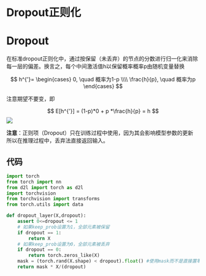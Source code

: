 # Dropout正则化



# Dropout

在标准dropout正则化中，通过按保留（未丢弃）的节点的分数进行归一化来消除每一层的偏差。换言之，每个中间激活值h以保留概率概率p由随机变量替换

$$
h^{'}=
\begin{cases}
0, \quad 概率为1-p \\\\
\frac{h}{p}, \quad 概率为p
\end{cases}
$$

注意期望不要变，即

$$
E[h^{'}] = (1-p)*0 + p *\frac{h}{p} = h
$$
![](https://cdn.jsdelivr.net/gh/vllbc/img4blog//image/Pasted%20image%2020220830153314.png)

**注意**：正则项（Dropout）只在训练过程中使用，因为其会影响模型参数的更新  
所以在推理过程中，丢弃法直接返回输入。

## 代码

```python
import torch
from torch import nn 
from d2l import torch as d2l
import torchvision
from torchvision import transforms
from torch.utils import data

def dropout_layer(X,dropout):
    assert 0<=dropout <= 1
    # 如果keep_prob设置为1，全部元素被保留
    if dropout == 1:
        return X
    # 如果keep_prob设置为0，全部元素被丢弃
    if dropout == 0:
        return torch.zeros_like(X)
    mask = (torch.rand(X.shape) < dropout).float() #使用mask而不是直接置零是为了提高计算效率
    return mask * X/(dropout)

```
